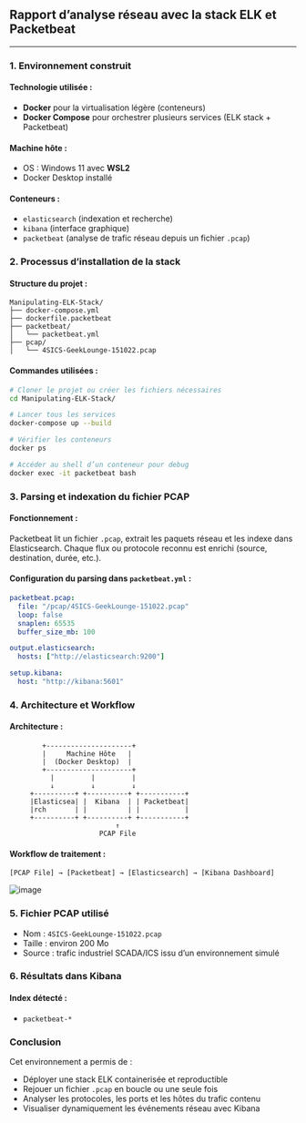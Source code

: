 ## Rapport d’analyse réseau avec la stack ELK et Packetbeat

---

### 1. Environnement construit

#### Technologie utilisée :

* **Docker** pour la virtualisation légère (conteneurs)
* **Docker Compose** pour orchestrer plusieurs services (ELK stack + Packetbeat)

#### Machine hôte :

* OS : Windows 11 avec **WSL2**
* Docker Desktop installé

#### Conteneurs :

* `elasticsearch` (indexation et recherche)
* `kibana` (interface graphique)
* `packetbeat` (analyse de trafic réseau depuis un fichier `.pcap`)


### 2. Processus d’installation de la stack

#### Structure du projet :

```
Manipulating-ELK-Stack/
├── docker-compose.yml
├── dockerfile.packetbeat
├── packetbeat/
│   └── packetbeat.yml
├── pcap/
│   └── 4SICS-GeekLounge-151022.pcap
```

#### Commandes utilisées :

```bash
# Cloner le projet ou créer les fichiers nécessaires
cd Manipulating-ELK-Stack/

# Lancer tous les services
docker-compose up --build

# Vérifier les conteneurs
docker ps

# Accéder au shell d’un conteneur pour debug
docker exec -it packetbeat bash
```


### 3. Parsing et indexation du fichier PCAP

#### Fonctionnement :

Packetbeat lit un fichier `.pcap`, extrait les paquets réseau et les indexe dans Elasticsearch. Chaque flux ou protocole reconnu est enrichi (source, destination, durée, etc.).

#### Configuration du parsing dans `packetbeat.yml` :

```yaml
packetbeat.pcap:
  file: "/pcap/4SICS-GeekLounge-151022.pcap"
  loop: false
  snaplen: 65535
  buffer_size_mb: 100

output.elasticsearch:
  hosts: ["http://elasticsearch:9200"]

setup.kibana:
  host: "http://kibana:5601"
```


### 4. Architecture et Workflow

#### Architecture :

```
        +---------------------+
        |     Machine Hôte   |
        |  (Docker Desktop)  |
        +---------------------+
          |         |         |
          ↓         ↓         ↓
     +----------+ +----------+ +-----------+
     |Elasticsea| |  Kibana  | | Packetbeat|
     |rch       | |          | |           |
     +----------+ +----------+ +-----------+
                          ↑
                      PCAP File
```

#### Workflow de traitement :

```
[PCAP File] → [Packetbeat] → [Elasticsearch] → [Kibana Dashboard]
```

![image](https://github.com/user-attachments/assets/ba7c8ed7-c2e1-4db4-b5a2-1e0ddf21c391)


### 5. Fichier PCAP utilisé

* Nom : `4SICS-GeekLounge-151022.pcap`
* Taille : environ 200 Mo
* Source : trafic industriel SCADA/ICS issu d’un environnement simulé


### 6. Résultats dans Kibana

#### Index détecté :

* `packetbeat-*`


### Conclusion

Cet environnement a permis de :

* Déployer une stack ELK containerisée et reproductible
* Rejouer un fichier `.pcap` en boucle ou une seule fois
* Analyser les protocoles, les ports et les hôtes du trafic contenu
* Visualiser dynamiquement les événements réseau avec Kibana

